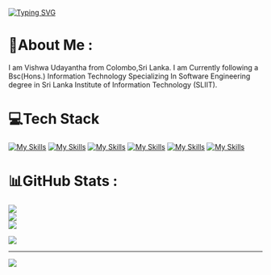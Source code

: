 <a href="https://git.io/typing-svg"><img src="https://readme-typing-svg.demolab.com?font=Times+new+roman&size=25&pause=1000&color=24F0FF&background=FF040400&center=true&width=435&lines=Hi!;Welcome+To+My+GIT+HUB+Profile+;I'm+Vishwa+Udayantha;Full+Stack+Developer;SLIIT+Undergraduate+%F0%9F%91%A8%E2%80%8D%F0%9F%8E%93" alt="Typing SVG" /></a>

# 💫About Me :
I am Vishwa Udayantha from Colombo,Sri Lanka.
I am Currently following a Bsc(Hons.) Information Technology Specializing In Software Engineering degree in  Sri Lanka Institute of Information Technology (SLIIT).


# 💻Tech Stack
[![My Skills](https://skills.thijs.gg/icons?i=html,css,js,php)](https://skills.thijs.gg)
[![My Skills](https://skills.thijs.gg/icons?i=c,cpp,py)](https://skills.thijs.gg)
[![My Skills](https://skills.thijs.gg/icons?i=java,kotlin)](https://skills.thijs.gg)
[![My Skills](https://skills.thijs.gg/icons?i=mysql,sqlite)](https://skills.thijs.gg)
[![My Skills](https://skills.thijs.gg/icons?i=mongodb,express,react,nodejs)](https://skills.thijs.gg)
[![My Skills](https://skills.thijs.gg/icons?i=visualstudio,vscode,androidstudio,idea,eclipse,replit,arduino,git,figma,redux,stripe)](https://skills.thijs.gg)



# 📊GitHub Stats :
![](https://github-readme-stats.vercel.app/api?username=Vishwa-ud&theme=highcontrast&hide_border=false&include_all_commits=false&count_private=false)<br/>
![](https://github-readme-streak-stats.herokuapp.com/?user=Vishwa-ud&theme=highcontrast&hide_border=false)<br/>
![](https://github-readme-stats.vercel.app/api/top-langs/?username=Vishwa-ud&theme=highcontrast&hide_border=false&include_all_commits=false&count_private=false&layout=compact)

![](https://quotes-github-readme.vercel.app/api?type=horizontal&theme=gruvbox)

---
[![](https://visitcount.itsvg.in/api?id=Vishwa-ud&icon=5&color=6)](https://visitcount.itsvg.in)

